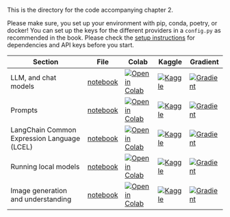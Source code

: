 This is the directory for the code accompanying chapter 2.

Please make sure, you set up your environment with pip, conda, poetry, or docker! You can set up the keys for the different providers in a `config.py` as recommended in the book. Please check the [setup instructions](../SETUP.md) for dependencies and API keys before you start.

| Section	                                    | File                           | Colab | Kaggle | Gradient |
|---------------------------------------------|--------------------------------|-------|--------|----------|
| LLM, and chat models                        | [notebook](chat_models.ipynb)  | [![Open in Colab](https://colab.research.google.com/assets/colab-badge.svg)](https://colab.research.google.com/github/benman1/generative_ai_with_langchain/blob/second_edition/chat_models.ipynb) | [![Kaggle](https://kaggle.com/static/images/open-in-kaggle.svg)](https://kaggle.com/notebooks/create?source=https://github.com/benman1/generative_ai_with_langchain/blob/second_edition/chat_models.ipynb) | [![Gradient](https://img.shields.io/badge/Gradient-Open-blue)](https://gradient.run/notebooks/new?template=https://github.com/benman1/generative_ai_with_langchain/blob/second_edition/chat_models.ipynb) |
| Prompts                                     | [notebook](prompts.ipynb)      | [![Open in Colab](https://colab.research.google.com/assets/colab-badge.svg)](https://colab.research.google.com/github/benman1/generative_ai_with_langchain/blob/second_edition/prompts.ipynb) | [![Kaggle](https://kaggle.com/static/images/open-in-kaggle.svg)](https://kaggle.com/notebooks/create?source=https://github.com/benman1/generative_ai_with_langchain/blob/second_edition/prompts.ipynb) | [![Gradient](https://img.shields.io/badge/Gradient-Open-blue)](https://gradient.run/notebooks/new?template=https://github.com/benman1/generative_ai_with_langchain/blob/second_edition/prompts.ipynb) |
| LangChain Common Expression Language (LCEL) | [notebook](LCEL.ipynb)         | [![Open in Colab](https://colab.research.google.com/assets/colab-badge.svg)](https://colab.research.google.com/github/benman1/generative_ai_with_langchain/blob/second_edition/LCEL.ipynb) | [![Kaggle](https://kaggle.com/static/images/open-in-kaggle.svg)](https://kaggle.com/notebooks/create?source=https://github.com/benman1/generative_ai_with_langchain/blob/second_edition/LCEL.ipynb) | [![Gradient](https://img.shields.io/badge/Gradient-Open-blue)](https://gradient.run/notebooks/new?template=https://github.com/benman1/generative_ai_with_langchain/blob/second_edition/LCEL.ipynb) |
| Running local models                        | [notebook](local_models.ipynb) | [![Open in Colab](https://colab.research.google.com/assets/colab-badge.svg)](https://colab.research.google.com/github/benman1/generative_ai_with_langchain/blob/second_edition/local_models.ipynb) | [![Kaggle](https://kaggle.com/static/images/open-in-kaggle.svg)](https://kaggle.com/notebooks/create?source=https://github.com/benman1/generative_ai_with_langchain/blob/second_edition/local_models.ipynb) | [![Gradient](https://img.shields.io/badge/Gradient-Open-blue)](https://gradient.run/notebooks/new?template=https://github.com/benman1/generative_ai_with_langchain/blob/second_edition/local_models.ipynb) |
| Image generation and understanding          | [notebook](multimodal.ipynb)   | [![Open in Colab](https://colab.research.google.com/assets/colab-badge.svg)](https://colab.research.google.com/github/benman1/generative_ai_with_langchain/blob/second_edition/multimodal.ipynb) | [![Kaggle](https://kaggle.com/static/images/open-in-kaggle.svg)](https://kaggle.com/notebooks/create?source=https://github.com/benman1/generative_ai_with_langchain/blob/second_edition/multimodal.ipynb) | [![Gradient](https://img.shields.io/badge/Gradient-Open-blue)](https://gradient.run/notebooks/new?template=https://github.com/benman1/generative_ai_with_langchain/blob/second_edition/multimodal.ipynb) |



